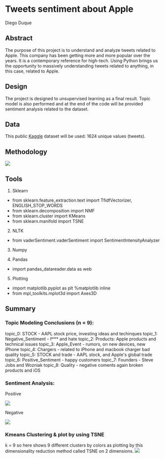 # Tweets sentiment about Apple

Diego Duque


## Abstract

The purpose of this project is to understand and analyze tweets related to Apple. This company has been getting more and more popular over the years. It is a contemporary reference for high-tech. Using Python brings us the opportunity to massively understanding tweets related to anything, in this case, related to Apple.

## Design
The project is designed to unsupervised learning as a final result. Topic model is also performed and at the end of the code  will be provided sentiment analysis related to the dataset.

## Data
This public [Kaggle](https://www.kaggle.com/seriousran/appletwittersentimenttexts) dataset will be used: 1624 unique values (tweets).

## Methodology 

<img src="https://github.com/dieguque/project5/blob/42fb1ae75639e58bea4b34da990ed49fc9bf4904/charts/Methodology.png">

## Tools

1. Sklearn  
- from sklearn.feature_extraction.text import TfidfVectorizer, ENGLISH_STOP_WORDS  
- from sklearn.decomposition import NMF
- from sklearn.cluster import KMeans
- from sklearn.manifold import TSNE

2. NLTK 
- from vaderSentiment.vaderSentiment import SentimentIntensityAnalyzer

3. Numpy

4. Pandas
- import pandas_datareader.data as web

5. Plotting
- import matplotlib.pyplot as plt
%matplotlib inline
- from mpl_toolkits.mplot3d import Axes3D


## Summary 

### Topic Modeling Conclusions (n = 9):

topic_0: STOCK - AAPL stock price, investing ideas and techinques
topic_1: Negative_Sentiment - f*** and hate
topic_2: Products: Apple products and technical issues
topic_3: Apple_Event - rumors, on new devices, new iPhone
topic_4: Chargers - related to iPhone and macbook charger bad quality
topic_5: STOCK and trade - AAPL stock, and Apple's global trade
topic_6: Positive_Sentiment - happy customers
topic_7: Founders - Steve Jobs and Wozniak
topic_8: Quality - negative coments again broken products and iOS

### Sentiment Analysis:

Positive

<img src="https://github.com/dieguque/project5/blob/ea19d5539083d0376b8f807032dc395935b975f0/charts/positive.png">

Negative

<img src="https://github.com/dieguque/project5/blob/ea19d5539083d0376b8f807032dc395935b975f0/charts/negative.png">

### Kmeans Clustering & plot by using TSNE

k = 9 so here shows 9 different clusters by colors as plotting by this dimensionality reduction method called TSNE on 2 dimensions.
<img src="https://github.com/dieguque/project5/blob/ea19d5539083d0376b8f807032dc395935b975f0/charts/TSNE.png">
